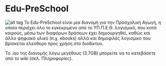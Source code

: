 # Edu-PreSchool
![alt tag](https://www.dropbox.com/s/tsmnvbe9tk44x2n/git-desktop.png)
To Edu-PreSchool είναι μία διανομή για την Προσχολική Αγωγή, η οποία περιέχει όλο το εγκεκριμένο από το ΥΠ.Π.Ε.Θ. λογισμικό, που κατά καιρούς, μέσω των διαφόρων δράσεων έχει δημιουργηθεί, καθώς και άλλο ψηφιακό υλικό (π.χ. ebooks) αλλά και δημοφιλές λογισμικό που βρίσκεται ελεύθερο προς χρήση στο διαδίκτυο.

To .iso της διανομής λόγω μεγέθους (3.7GB) μπορείτε να το κατεβάσετε από το wiki (σελ. Πληροφορίες).
